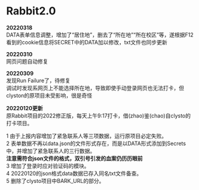 # Rabbit2.0
**20220318**   
DATA表单信息调整，增加了“居住地”，删去了“所在地”“所在校区”等，遂根据F12看到的cookie信息将SECRET中的DATA加以修改，txt文件也同步更新

**20220310**   
网页问题自动修复

**20220309**   
发现Run Failure了，待修复   
调试时发现系网页上不能选择所在地，导致即使手动登录网页也无法打卡，但clyston的原项目未受影响，很是奇怪

**20220120更新**     
原Rabbit项目的2022修正版，每天上午9:17打卡，借(zhao)鉴(chao)自clysto的打卡项目。  
  
1 由于上报内容增加了紧急联系人等三项数据，运行原项目必定失败。  
2 表单数据不再以data.json的文件形式存在，而是以DATA形式添加到Secrets中，并增加了紧急联系人的三行数据。  
**注意需符合json文件的格式，双引号引发的血案仍历历眼前**  
3 增加了登录时应对验证码的模块。  
4 20220120的json格式data数据已存入同名txt文件备查。    
5 删除了clysto项目中BARK_URL的部分。
